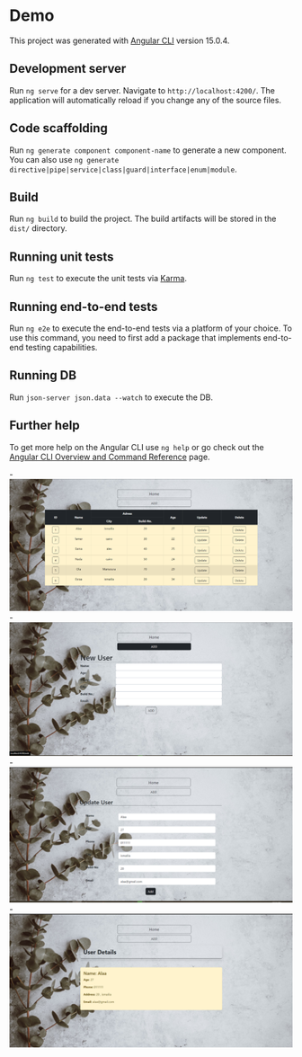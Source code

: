 # Demo

This project was generated with [Angular CLI](https://github.com/angular/angular-cli) version 15.0.4.

## Development server

Run `ng serve` for a dev server. Navigate to `http://localhost:4200/`. The application will automatically reload if you change any of the source files.

## Code scaffolding

Run `ng generate component component-name` to generate a new component. You can also use `ng generate directive|pipe|service|class|guard|interface|enum|module`.

## Build

Run `ng build` to build the project. The build artifacts will be stored in the `dist/` directory.

## Running unit tests

Run `ng test` to execute the unit tests via [Karma](https://karma-runner.github.io).

## Running end-to-end tests

Run `ng e2e` to execute the end-to-end tests via a platform of your choice. To use this command, you need to first add a package that implements end-to-end testing capabilities.

## Running DB

Run `json-server json.data --watch` to execute the DB.

## Further help

To get more help on the Angular CLI use `ng help` or go check out the [Angular CLI Overview and Command Reference](https://angular.io/cli) page.



-![This is an image](/1.png)
-![This is an image](/2.png)
-![This is an image](/3.png)
-![This is an image](/4.png)
